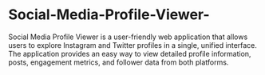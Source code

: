# Social-Media-Profile-Viewer-
Social Media Profile Viewer is a user-friendly web application that allows users to explore Instagram and Twitter profiles in a single, unified interface. The application provides an easy way to view detailed profile information, posts, engagement metrics, and follower data from both platforms.
